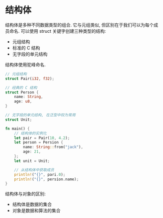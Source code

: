 # 结构体

结构体是多种不同数据类型的组合. 它与元组类似, 但区别在于我们可以为每个成员命名. 可以使用 struct 关键字创建三种类型的结构:

- 元组结构
- 标准的 C 结构
- 无字段的单元结构

结构体使用驼峰命名.
```rust
// 元组结构
struct Pair(i32, f32);

// 经典的 C 结构
struct Person {
    name: String,
    age: u8,
}

// 无字段的单元结构, 在泛型中较为常用
struct Unit;

fn main() {
    // 结构体的实例化
    let pair = Pair(10, 4.2);
    let person = Persion {
        name: String::from("jack"),
        age: 21,
    };
    let unit = Unit;

    // 从结构体中获取成员
    println!("{}", pari.0);
    println!("{}", persion.name);
}
```
结构体与对象的区别:
- 结构体是数据的集合
- 对象是数据和算法的集合

